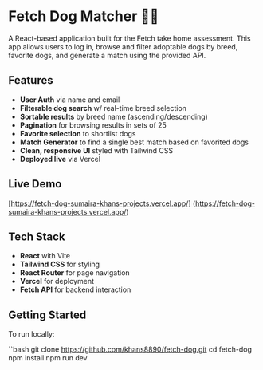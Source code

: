 # Fetch Dog Matcher 🐶🔎
A React-based application built for the Fetch take home assessment. 
This app allows users to log in, browse and filter adoptable dogs by breed, favorite dogs, and generate a match using the provided API.

## Features
- **User Auth** via name and email
- **Filterable dog search** w/ real-time breed selection
- **Sortable results** by breed name (ascending/descending)
- **Pagination** for browsing results in sets of 25
- **Favorite selection** to shortlist dogs
- **Match Generator** to find a single best match based on favorited dogs
- **Clean, responsive UI** styled with Tailwind CSS
- **Deployed live** via Vercel

## Live Demo
[https://fetch-dog-sumaira-khans-projects.vercel.app/] (https://fetch-dog-sumaira-khans-projects.vercel.app/)

## Tech Stack
  - **React** with Vite
  - **Tailwind CSS** for styling
  - **React Router** for page navigation
  - **Vercel** for deployment
  - **Fetch API** for backend interaction
 
## Getting Started
To run locally:

``bash
git clone https://github.com/khans8890/fetch-dog.git
cd fetch-dog
npm install
npm run dev
